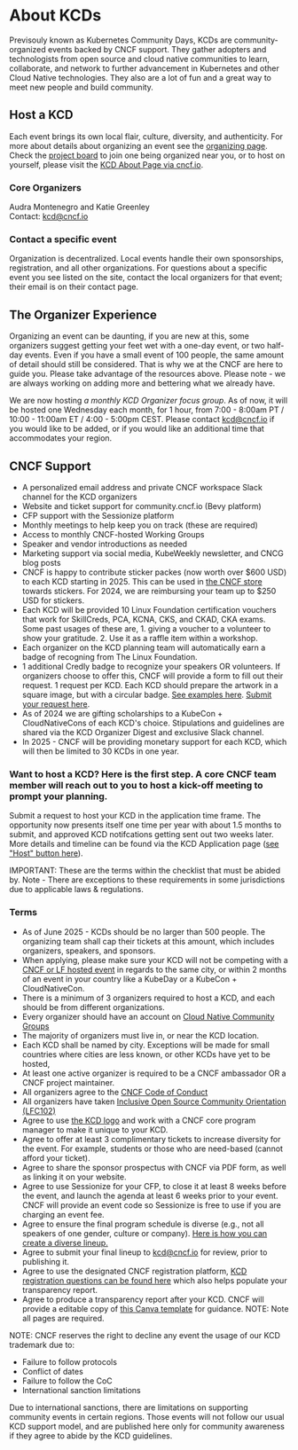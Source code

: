 # About KCDs

Previsouly known as Kubernetes Community Days, KCDs are community-organized events backed by CNCF support. They gather adopters and technologists from open source and cloud native communities to learn, collaborate, and network to further advancement in Kubernetes and other Cloud Native technologies. They also are a lot of fun and a great way to meet new people and build community.

## Host a KCD

Each event brings its own local flair, culture, diversity, and authenticity. For more about details about organizing an event see the [organizing page](https://github.com/cncf/kubernetes-community-days/tree/main/planning). Check the [project board](https://github.com/cncf/kubernetes-community-days/projects/2) to join one being organized near you, or to host on yourself, please visit the [KCD About Page via cncf.io](https://www.cncf.io/kcds/).

### Core Organizers

Audra Montenegro and Katie Greenley
<br>
Contact: kcd@cncf.io

### Contact a specific event

Organization is decentralized. Local events handle their own sponsorships, registration, and all other organizations. For questions about a specific event you see listed on the site, contact the local organizers for that event; their email is on their contact page.

## The Organizer Experience  
Organizing an event can be daunting, if you are new at this, some organizers suggest getting your feet wet with a one-day event, or two half-day events. Even if you have a small event of 100 people, the same amount of detail should still be considered. That is why we at the CNCF are here to guide you. Please take advantage of the resources above. Please note - we are always working on adding more and bettering what we already have.

We are now hosting *a monthly KCD Organizer focus group*. As of now, it will be hosted one Wednesday each month, for 1 hour, from 7:00 - 8:00am PT / 10:00 - 11:00am ET / 4:00 - 5:00pm CEST. Please contact kcd@cncf.io if you would like to be added, or if you would like an additional time that accommodates your region.

## CNCF Support

* A personalized email address and private CNCF workspace Slack channel for the KCD organizers
* Website and ticket support for community.cncf.io (Bevy platform)
* CFP support with the Sessionize platform
* Monthly meetings to help keep you on track (these are required)
* Access to monthly CNCF-hosted Working Groups
* Speaker and vendor introductions as needed
* Marketing support via social media, KubeWeekly newsletter, and CNCG blog posts
* CNCF is happy to contribute sticker packes (now worth over $600 USD) to each KCD starting in 2025. This can be used in [the CNCF store](https://store.cncf.io/) towards stickers. For 2024, we are reimbursing your team up to $250 USD for stickers.
* Each KCD will be provided 10 Linux Foundation certification vouchers that work for SkillCreds, PCA, KCNA, CKS, and CKAD, CKA exams. Some past usages of these are, 1. giving a voucher to a volunteer to show your gratitude. 2. Use it as a raffle item within a workshop.
* Each organizer on the KCD planning team will automatically earn a badge of recogning from The Linux Foundation.
* 1 additional Credly badge to recognize your speakers OR volunteers. If organizers choose to offer this, CNCF will provide a form to fill out their request. 1 request per KCD. Each KCD should prepare the artwork in a square image, but with a circular badge. [See examples here](https://drive.google.com/drive/folders/1UFYAzzaFPgfQLjL947utCZ7Z8lUsfFl6). [Submit your request here](https://docs.google.com/forms/d/e/1FAIpQLSex2EhkCNysmK7svQEVeaOlqpsH0fSBe6qoOePRw_WGajZnTw/viewform).
* As of 2024 we are gifting scholarships to a KubeCon + CloudNativeCons of each KCD's choice. Stipulations and guidelines are shared via the KCD Organizer Digest and exclusive Slack channel.
* In 2025 - CNCF will be providing monetary support for each KCD, which will then be limited to 30 KCDs in one year.

### Want to host a KCD? Here is the first step. A core CNCF team member will reach out to you to host a kick-off meeting to prompt your planning.

Submit a request to host your KCD in the application time frame. The opportunity now presents itself one time per year with about 1.5 months to submit, and approved KCD notifcations getting sent out two weeks later. More details and timeline can be found via the KCD Application page ([see "Host" button here](https://www.cncf.io/kcds/)).

IMPORTANT: These are the terms within the checklist that must be abided by. Note - There are exceptions to these requirements in some jurisdictions due to applicable laws & regulations.

### Terms

* As of June 2025 - KCDs should be no larger than 500 people. The organizing team shall cap their tickets at this amount, which includes organizers, speakers, and sponsors.
* When applying, please make sure your KCD will not be competing with a [CNCF or LF hosted event](https://events.linuxfoundation.org/about/calendar/) in regards to the same city, or within 2 months of an event in your country like a KubeDay or a KubeCon + CloudNativeCon.
* There is a minimum of 3 organizers required to host a KCD, and each should be from different organizations.
* Every organizer should have an account on [Cloud Native Community Groups](https://community.cncf.io/)
* The majority of organizers must live in, or near the KCD location.
* Each KCD shall be named by city. Exceptions will be made for small countries where cities are less known, or other KCDs have yet to be hosted,
* At least one active organizer is required to be a CNCF ambassador OR a CNCF project maintainer.
* All organizers agree to the [CNCF Code of Conduct](https://github.com/cncf/foundation/blob/main/code-of-conduct.md)
* All organizers have taken [Inclusive Open Source Community Orientation (LFC102)](https://training.linuxfoundation.org/training/inclusive-open-source-community-orientation-lfc102/)
* Agree to use [the KCD logo](https://github.com/cncf/artwork/blob/main/examples/other.md#kubernetes-community-days) and work with a CNCF core program manager to make it unique to your KCD.
* Agree to offer at least 3 complimentary tickets to increase diversity for the event. For example, students or those who are need-based (cannot afford your ticket).
* Agree to share the sponsor prospectus with CNCF via PDF form, as well as linking it on your website.
* Agree to use Sessionize for your CFP, to close it at least 8 weeks before the event, and launch the agenda at least 6 weeks prior to your event. CNCF will provide an event code so Sessionize is free to use if you are charging an event fee.
* Agree to ensure the final program schedule is diverse (e.g., not all speakers of one gender, culture or company). [Here is how you can create a diverse lineup.](https://docs.google.com/presentation/d/1fzT_BdavVKh3mnxxU-PBWyJq9JUfasKwHqekkbYVbw8/edit#slide=id.g56245ab439_0_106)
* Agree to submit your final lineup to kcd@cncf.io for review, prior to publishing it.
* Agree to use the designated CNCF registration platform, [KCD registration questions can be found here](https://docs.google.com/spreadsheets/d/1OEoVQ8Y3eQmEEJeT2abhNOkYIkyk8nAVjebNFvKMTQQ/edit?usp=drive_link) which also helps populate your transparency report.
* Agree to produce a transparency report after your KCD. CNCF will provide a editable copy of [this Canva template](https://www.canva.com/design/DAFhDHqyNBw/H2uJJV_hDX7Ln_R_IGpWkg/edit) for guidance. NOTE: Note all pages are required.

NOTE: CNCF reserves the right to decline any event the usage of our KCD trademark due to:
* Failure to follow protocols
* Conflict of dates
* Failure to follow the CoC
* International sanction limitations

Due to international sanctions, there are limitations on supporting community events in certain regions. Those events will not follow our usual KCD support model, and are published here only for community awareness if they agree to abide by the KCD guidelines.
